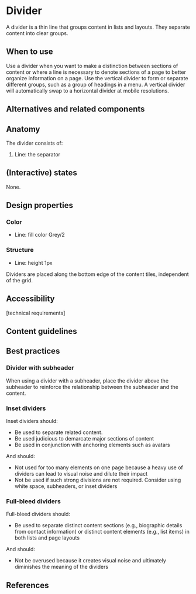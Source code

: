 # Divider

A divider is a thin line that groups content in lists and layouts. They separate content into clear groups.

## When to use

Use a divider when you want to make a distinction between sections of content or where a line is necessary to denote sections of a page to better organize information on a page. Use the vertical divider to form or separate different groups, such as a group of headings in a menu. A vertical divider will automatically swap to a horizontal divider at mobile resolutions.

## Alternatives and related components

## Anatomy

The divider consists of:

1. Line: the separator

## (Interactive) states

None.

## Design properties

### Color

- Line: fill color Grey/2

### Structure

- Line: height 1px

Dividers are placed along the bottom edge of the content tiles, independent of the grid.

## Accessibility

[technical requirements]

## Content guidelines

## Best practices

### Divider with subheader

When using a divider with a subheader, place the divider above the subheader to reinforce the relationship between the subheader and the content.

### Inset dividers

Inset dividers should:

- Be used to separate related content.
- Be used judicious to demarcate major sections of content
- Be used in conjunction with anchoring elements such as avatars

And should:

- Not used for too many elements on one page because a heavy use of dividers can lead to visual noise and dilute their impact
- Not be used if such strong divisions are not required. Consider using white space, subheaders, or inset dividers

### Full-bleed dividers

Full-bleed dividers should:

- Be used to separate distinct content sections (e.g., biographic details from contact information) or distinct content elements (e.g., list items) in both lists and page layouts

And should:

- Not be overused because it creates visual noise and ultimately diminishes the meaning of the dividers

## References

